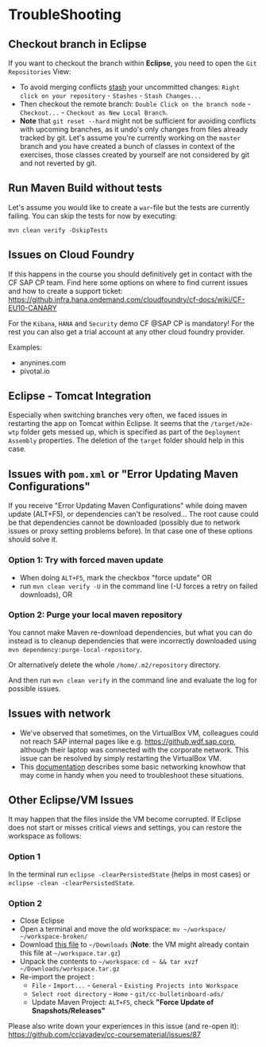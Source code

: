 # TroubleShooting

## Checkout branch in Eclipse
If you want to checkout the branch within **Eclipse**, you need to open the `Git Repositories` View:
-	To avoid merging conflicts [stash](https://git-scm.com/docs/git-stash) your uncommitted changes: `Right click on your repository` - `Stashes` - `Stash Changes...`
-	Then checkout the remote branch: `Double Click on the branch node` - `Checkout...` - `Checkout as New Local Branch`.
- **Note** that `git reset --hard` might not be sufficient for avoiding conflicts with upcoming branches, as it undo's only changes from files already tracked by git. Let's assume you're currently working on the `master` branch and you have created a bunch of classes in context of the exercises, those classes created by yourself are not considered by git and not reverted by git.

## Run Maven Build without tests
Let's assume you would like to create a `war`-file but the tests are currently failing. You can skip the tests for now by executing:
```
mvn clean verify -DskipTests
```

## Issues on Cloud Foundry
If this happens in the course you should definitively get in contact with the CF SAP CP team. 
Find here some options on where to find current issues and how to create a support ticket:
https://github.infra.hana.ondemand.com/cloudfoundry/cf-docs/wiki/CF-EU10-CANARY 

For the `Kibana`, `HANA` and `Security` demo CF @SAP CP is mandatory! For the rest you can also get a trial account at any other cloud foundry provider.

Examples:
- anynines.com
- pivotal.io

## Eclipse - Tomcat Integration
Especially when switching branches very often, we faced issues in restarting the app on Tomcat within Eclipse. It seems that the `/target/m2e-wtp` folder gets messed up, which is specified as part of the `Deployment Assembly` properties.
The deletion of the `target` folder should help in this case.

## Issues with `pom.xml` or "Error Updating Maven Configurations"
If you receive "Error Updating Maven Configurations" while doing maven update (ALT+F5), or dependencies can't be resolved...
The root cause could be that dependencies cannot be downloaded (possibly due to network issues or proxy setting problems before). In that case one of these options should solve it.

### Option 1: Try with forced maven update
- When doing `ALT+F5`, mark the checkbox "force update" OR
- run `mvn clean verify -U` in the command line (-U forces a retry on failed downloads), OR

### Option 2: Purge your local maven repository
You cannot make Maven re-download dependencies, but what you can do instead is to cleanup dependencies that were incorrectly downloaded using `mvn dependency:purge-local-repository`.

Or alternatively delete the whole `/home/.m2/repository` directory.

And then run `mvn clean verify` in the command line and evaluate the log for possible issues.

## Issues with network
- We've observed that sometimes, on the VirtualBox VM, colleagues could not reach SAP internal pages like e.g. https://github.wdf.sap.corp, although their laptop was connected with the corporate network. This issue can be resolved by simply restarting the VirtualBox VM.
- This [documentation](/Knowledge/BasicNetworkKnowhow.md) describes some basic networking knowhow that may come in handy when you need to troubleshoot these situations.

## Other Eclipse/VM Issues
It may happen that the files inside the VM become corrupted.
If Eclipse does not start or misses critical views and settings, you can restore the workspace as follows:

### Option 1
In the terminal run `eclipse -clearPersistedState` (helps in most cases) or `eclipse -clean -clearPersistedState`.

### Option 2
 - Close Eclipse
 - Open a terminal and move the old workspace: `mv ~/workspace/ ~/workspace-broken/`
 - Download [this file](https://github.wdf.sap.corp/agile-se/vagrant-development-box/blob/master/workspace.tar.gz?raw=true) to `~/Downloads` (**Note**: the VM might already contain this file at `~/workspace.tar.gz`)
 - Unpack the contents to `~/workspace`: `cd ~ && tar xvzf ~/Downloads/workspace.tar.gz`
 - Re-import the project :
   - `File` - `Import...` - `General` - `Existing Projects into Workspace`
   - `Select root directory` - `Home` - `git/cc-bulletinboard-ads/`
   - Update Maven Project: `ALT+F5`, check **"Force Update of Snapshots/Releases"**

Please also write down your experiences in this issue (and re-open it):
https://github.com/ccjavadev/cc-coursematerial/issues/87


